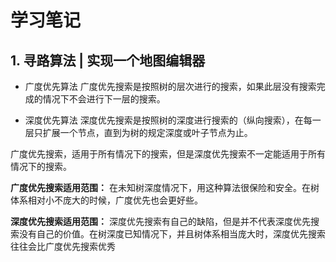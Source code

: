 # 学习笔记

## 1. 寻路算法 | 实现一个地图编辑器

- 广度优先算法
广度优先搜索是按照树的层次进行的搜索，如果此层没有搜索完成的情况下不会进行下一层的搜索。

- 深度优先算法
深度优先搜索是按照树的深度进行搜索的（纵向搜索），在每一层只扩展一个节点，直到为树的规定深度或叶子节点为止。

广度优先搜索，适用于所有情况下的搜索，但是深度优先搜索不一定能适用于所有情况下的搜索。

**广度优先搜索适用范围：** 在未知树深度情况下，用这种算法很保险和安全。在树体系相对小不庞大的时候，广度优先也会更好些。

**深度优先搜索适用范围：** 深度优先搜索有自己的缺陷，但是并不代表深度优先搜索没有自己的价值。在树深度已知情况下，并且树体系相当庞大时，深度优先搜索往往会比广度优先搜索优秀

